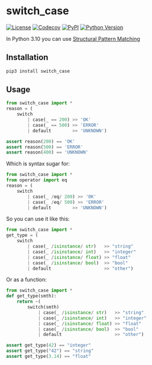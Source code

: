 # switch_case

[![License](https://img.shields.io/github/license/nikitanovosibirsk/switch_case.svg)](https://github.com/nikitanovosibirsk/switch_case)
[![Codecov](https://img.shields.io/codecov/c/github/nikitanovosibirsk/switch_case/master.svg)](https://codecov.io/gh/nikitanovosibirsk/switch_case)
[![PyPI](https://img.shields.io/pypi/v/switch_case.svg)](https://pypi.python.org/pypi/switch_case/)
[![Python Version](https://img.shields.io/pypi/pyversions/switch_case.svg)](https://pypi.python.org/pypi/switch_case/)

In Python 3.10 you can use [Structural Pattern Matching](https://www.python.org/dev/peps/pep-0636/)

## Installation

```bash
pip3 install switch_case
```

## Usage

```python
from switch_case import *
reason = (
    switch
        | case(_ == 200) >> 'OK'
        | case(_ == 500) >> 'ERROR'
        | default        >> 'UNKNOWN')
```

```python
assert reason(200) == 'OK'
assert reason(500) == 'ERROR'
assert reason(400) == 'UNKNOWN'
```

Which is syntax sugar for:

```python
from switch_case import *
from operator import eq
reason = (
    switch
        | case(_ /eq/ 200) >> 'OK'
        | case(_ /eq/ 500) >> 'ERROR'
        | default        >> 'UNKNOWN')
```

So you can use it like this:

```python
from switch_case import *
get_type = (
    switch
        | case(_ /isinstance/ str)   >> "string"
        | case(_ /isinstance/ int)   >> "integer"
        | case(_ /isinstance/ float) >> "float"
        | case(_ /isinstance/ bool)  >> "bool"
        | default                    >> "other")
```

Or as a function:

```python
from switch_case import *
def get_type(smth):
    return ~(
        switch(smth)
            | case(_ /isinstance/ str)   >> "string"
            | case(_ /isinstance/ int)   >> "integer"
            | case(_ /isinstance/ float) >> "float"
            | case(_ /isinstance/ bool)  >> "bool"
            | default                    >> "other")
```

```python
assert get_type(42) == "integer"
assert get_type("42") == "string"
assert get_type(3.14) == "float"
```
